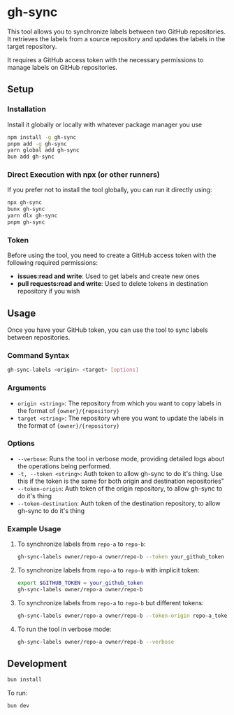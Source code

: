 # gh-sync

This tool allows you to synchronize labels between two GitHub repositories. It retrieves the labels from a source repository and updates the labels in the target repository.

It requires a GitHub access token with the necessary permissions to manage labels on GitHub repositories.

## Setup

### Installation

Install it globally or locally with whatever package manager you use

```bash
npm install -g gh-sync
pnpm add -g gh-sync
yarn global add gh-sync
bun add gh-sync
```

### Direct Execution with npx (or other runners)

If you prefer not to install the tool globally, you can run it directly using:

```bash
npx gh-sync
bunx gh-sync
yarn dlx gh-sync
pnpm gh-sync
```

### Token

Before using the tool, you need to create a GitHub access token with the following required permissions:

- **issues:read and write**: Used to get labels and create new ones
- **pull requests:read and write**: Used to delete tokens in destination repository if you wish

## Usage

Once you have your GitHub token, you can use the tool to sync labels between repositories.

### Command Syntax

```bash
gh-sync-labels <origin> <target> [options]
```

### Arguments

- `origin <string>`: The repository from which you want to copy labels in the format of `{owner}/{repository}`
- `target <string>`: The repository where you want to update the labels in the format of `{owner}/{repository}`

### Options

- `--verbose`: Runs the tool in verbose mode, providing detailed logs about the operations being performed.
- `-t, --token <string>`: Auth token to allow gh-sync to do it's thing. Use this if the token is the same for both origin and destination repositories"
- `--token-origin`: Auth token of the origin repository, to allow gh-sync to do it's thing
- `--token-destination`: Auth token of the destination repository, to allow gh-sync to do it's thing

### Example Usage

1. To synchronize labels from `repo-a` to `repo-b`:

   ```bash
   gh-sync-labels owner/repo-a owner/repo-b --token your_github_token
   ```

2. To synchronize labels from `repo-a` to `repo-b` with implicit token:

   ```bash
   export $GITHUB_TOKEN = your_github_token
   gh-sync-labels owner/repo-a owner/repo-b
   ```

3. To synchronize labels from `repo-a` to `repo-b` but different tokens:

   ```bash
   gh-sync-labels owner/repo-a owner/repo-b --token-origin repo-a_token --token-destination repo-b_token
   ```

4. To run the tool in verbose mode:

   ```bash
   gh-sync-labels owner/repo-a owner/repo-b --verbose
   ```

## Development

```bash
bun install
```

To run:

```bash
bun dev
```
